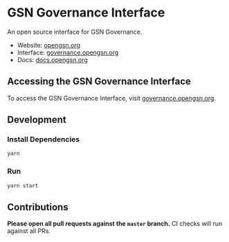 # GSN Governance Interface

An open source interface for GSN Governance.

- Website: [opengsn.org](https://opengsn.org/)
- Interface: [governance.opengsn.org](https://governance.opengsn.org)
- Docs: [docs.opengsn.org](https://docs.opengsn.org/)

## Accessing the GSN Governance Interface

To access the GSN Governance Interface, visit [governance.opengsn.org](https://governance.opengsn.org).

## Development

### Install Dependencies

```bash
yarn
```

### Run

```bash
yarn start
```

## Contributions

**Please open all pull requests against the `master` branch.** 
CI checks will run against all PRs.
